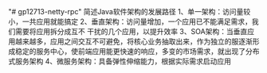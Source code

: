 "# gp12713-netty-rpc" 
简述Java软件架构的发展路径
1、单一架构：访问量较小，一共应用就能搞定
2、垂直架构：访问量增加，一个应用已不能满足需求，我们需要将应用拆分成互不
干扰的几个应用，以提升效率
3、SOA架构：当垂直应用越来越多，应用之间交互不可避免，将核心业务抽取出来，作为独立的服逐渐形成稳定的服务中心，使前端应用能更快速的响应，多变的市场需求，就出现了分布式服务架构
4、微服务架构：具备弹性伸缩能力，根据实际需求启动应用
